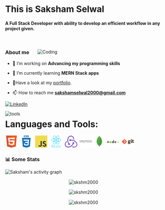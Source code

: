 <div align="left"><h1> This is Saksham Selwal </h1>
<h4>A Full Stack Developer with ability to develop an efficient workflow in any project given.</h4>
</div>
<p align="left"> <img src="https://komarev.com/ghpvc/?username=skshm2000&label=Profile%20views&color=0e75b6&style=flat" alt="" /> </p>
<div>
<p align="left"> <a href="https://twitter.com/unnati_twts><img src="https://img.shields.io/twitter/follow/unnati_twts?logo=twitter&style=for-the-badge" alt="kajukatli123" /></a> </p>

<img align="right" alt="Coding" width="400" src="https://cdn.dribbble.com/users/1292677/screenshots/6139167/media/fcf7fd0c619bb87706533079240915f3.gif">
<h3>About me</h3>

- 🔭 I’m  working on **Advancing my programming skills**

- 🌱 I’m currently learning **MERN Stack apps**

- 💬Have a look at my [portfolio](https://skshm2000.github.io/).

- 📫 How to reach me **sakshamselwal2000@gmail.com**
  
[![LinkedIn](https://img.shields.io/badge/LinkedIn-%230077B5.svg?logo=linkedin&logoColor=white)]([(https://www.linkedin.com/in/saksham-selwal-a33708155/)])
<p align="left"></p>
<img align="left" width="50" alt="tools" src="https://camo.githubusercontent.com/beb64ff21c883e318e4f5db5231c2ba4175705bea1c9249e82a41ab375db4f75/68747470733a2f2f6d65646961322e67697068792e636f6d2f6d656469612f51737347456d706b79454f684243623765312f67697068792e6769663f6369643d656366303565343761306e336769316266716e74716d6f62386739616964316f796a327772336473336d67373030626c267269643d67697068792e676966" />
<h1 align="left">Languages and Tools:</h1>
  <div>
  <div>
  <img src="https://github.com/devicons/devicon/blob/master/icons/html5/html5-original.svg" title="HTML5" alt="HTML" width="40" height="40"/>&nbsp;
  <img src="https://github.com/devicons/devicon/blob/master/icons/css3/css3-plain-wordmark.svg"  title="CSS3" alt="CSS" width="40" height="40"/>&nbsp;
    <img src="https://github.com/devicons/devicon/blob/master/icons/javascript/javascript-original.svg" title="JavaScript" alt="JavaScript" width="40"             height="40"/>&nbsp;
  <img src="https://github.com/devicons/devicon/blob/master/icons/react/react-original-wordmark.svg" title="React" alt="React" width="40" height="40"/>&nbsp;
  <img src="https://github.com/devicons/devicon/blob/master/icons/redux/redux-original.svg" title="Redux" alt="Redux " width="40" height="40"/>&nbsp;
  <img src="https://raw.githubusercontent.com/devicons/devicon/1119b9f84c0290e0f0b38982099a2bd027a48bf1/icons/express/express-original-wordmark.svg" title="Express" **alt="Express" width="40" height="40"/> 
  <img src="https://raw.githubusercontent.com/devicons/devicon/1119b9f84c0290e0f0b38982099a2bd027a48bf1/icons/mongodb/mongodb-original.svg" title="Mongodb" **alt="Git" width="40" height="40"/> 
  <img src="https://github.com/devicons/devicon/blob/master/icons/nodejs/nodejs-original-wordmark.svg" title="NodeJS" alt="NodeJS" width="40" height="40"/>&nbsp;
  <img src="https://github.com/devicons/devicon/blob/master/icons/git/git-original-wordmark.svg" title="Git" **alt="Git" width="40" height="40"/> 
</div>
 <h3>📊 Some Stats</h3>
  <img alt="Saksham's activity graph" src="https://activity-graph.herokuapp.com/graph?username=skshm2000&theme=high-contrast&hide_border=true" />
  <br/>
  <div align="center">
  <p>
    <img width="350px" align="center" src="https://github-readme-stats.vercel.app/api/top-langs?username=skshm2000&show_icons=true&locale=en&layout=compact" alt="skshm2000" />
  </p>
  <p>
    <img  width="350px" align="center" src="https://github-readme-streak-stats.herokuapp.com/?user=skshm2000&" alt="skshm2000" />
  </p>
  <p  align="center">
    <img  width="350px" align="center" src="https://github-readme-stats.vercel.app/api?username=skshm2000&show_icons=true&locale=en" alt="skshm2000" />
  </p>
  </div>
